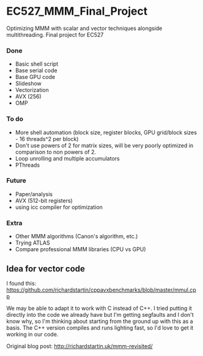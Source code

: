 # EC527_MMM_Final_Project
Optimizing MMM with scalar and vector techniques alongside multithreading. Final project for EC527

### Done
- Basic shell script
- Base serial code
- Base GPU code
- Slideshow
- Vectorization
- AVX (256)
- OMP

### To do
- More shell automation (block size, register blocks, GPU grid/block sizes - 16 threads^2 per block)
- Don't use powers of 2 for matrix sizes, will be very poorly optimized in comparison to non powers of 2.
- Loop unrolling and multiple accumulators
- PThreads

### Future
- Paper/analysis
- AVX (512-bit registers)
- using icc compiler for optimization

### Extra
- Other MMM algorithms (Canon's algorithm, etc.)
- Trying ATLAS
- Compare professional MMM libraries (CPU vs GPU)


## Idea for vector code
I found this: https://github.com/richardstartin/cppavxbenchmarks/blob/master/mmul.cpp

We may be able to adapt it to work with C instead of C++. I tried putting it directly into the code we already have but I'm getting segfaults and I don't know why, so I'm thinking about starting from the ground up with this as a basis. The C++ version compiles and runs lighting fast, so I'd love to get it working in our code.

Original blog post: http://richardstartin.uk/mmm-revisited/
